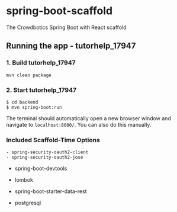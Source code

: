 # spring-boot-scaffold
The Crowdbotics Spring Boot with React scaffold

## Running the app - tutorhelp_17947

### 1. Build tutorhelp_17947
```
mvn clean package
```
### 2. Start tutorhelp_17947
```
$ cd backend
$ mvn spring-boot:run
```


The terminal should automatically open a new browser window and navigate to `localhost:8080/`. You can also do this manually.

### Included Scaffold-Time Options



    - spring-security-oauth2-client
    - spring-security-oauth2-jose


  - spring-boot-devtools


  - lombok


  - spring-boot-starter-data-rest






  - postgresql


